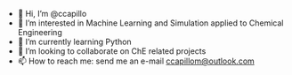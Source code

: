 - 👋 Hi, I’m @ccapillo
- 👀 I’m interested in Machine Learning and Simulation applied to Chemical Engineering
- 🌱 I’m currently learning Python
- 💞️ I’m looking to collaborate on ChE related projects
- 📫 How to reach me: send me an e-mail ccapillom@outlook.com

<!---
ccapillo/ccapillo is a ✨ special ✨ repository because its `README.md` (this file) appears on your GitHub profile.
You can click the Preview link to take a look at your changes.
--->
